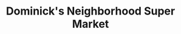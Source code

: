 ---
title: "Dominick's Neighborhood Super Market"
url: /syracuse/dominicks-neighborhood-super-market/
shop: convenience
---